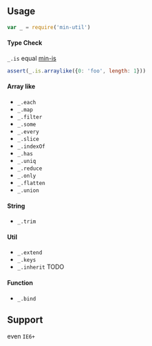 Usage
---

```js
var _ = require('min-util')
```

#### Type Check

`_.is` equal [min-is](https://github.com/chunpu/min-is)

```js
assert(_.is.arraylike({0: 'foo', length: 1}))
```

#### Array like

- `_.each`
- `_.map`
- `_.filter`
- `_.some`
- `_.every`
- `_.slice`
- `_.indexOf`
- `_.has`
- `_.uniq`
- `_.reduce`
- `_.only`
- `_.flatten`
- `_.union`


#### String

- `_.trim`


#### Util

- `_.extend`
- `_.keys`
- `_.inherit` TODO

#### Function

- `_.bind`


Support
---


even `IE6+`
